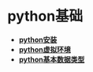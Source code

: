 # **python基础**

* **[python安装](python/01-python环境安装)**
* **[python虚拟环境](python/虚拟环境)**
* **[python基本数据类型](python/02-基本数据类型)**

